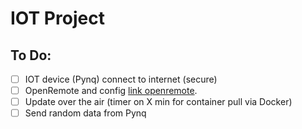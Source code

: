 # IOT Project

## To Do:

- [ ] IOT device (Pynq) connect to internet (secure)
- [ ] OpenRemote and config [link openremote](https://github.com/openremote/openremote).<br/>
- [ ] Update over the air (timer on X min for container pull via Docker)
- [ ] Send random data from Pynq
